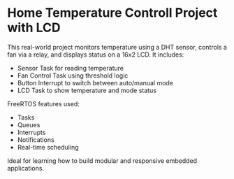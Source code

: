 # Home Temperature Controll Project with LCD

This real-world project monitors temperature using a DHT sensor, controls a fan via a relay, and displays status on a 16x2 LCD. It includes:

- Sensor Task for reading temperature
- Fan Control Task using threshold logic
- Button Interrupt to switch between auto/manual mode
- LCD Task to show temperature and mode status

FreeRTOS features used:
- Tasks
- Queues
- Interrupts
- Notifications
- Real-time scheduling

Ideal for learning how to build modular and responsive embedded applications.
